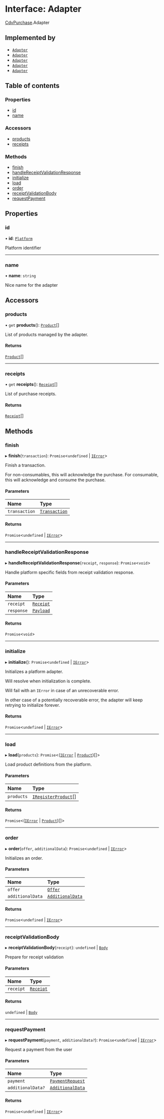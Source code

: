 # Interface: Adapter

[CdvPurchase](../modules/CdvPurchase.md).Adapter

## Implemented by

- [`Adapter`](../classes/CdvPurchase.AppleAppStore.Adapter.md)
- [`Adapter`](../classes/CdvPurchase.Braintree.Adapter.md)
- [`Adapter`](../classes/CdvPurchase.GooglePlay.Adapter.md)
- [`Adapter`](../classes/CdvPurchase.Test.Adapter.md)
- [`Adapter`](../classes/CdvPurchase.WindowsStore.Adapter.md)

## Table of contents

### Properties

- [id](CdvPurchase.Adapter.md#id)
- [name](CdvPurchase.Adapter.md#name)

### Accessors

- [products](CdvPurchase.Adapter.md#products)
- [receipts](CdvPurchase.Adapter.md#receipts)

### Methods

- [finish](CdvPurchase.Adapter.md#finish)
- [handleReceiptValidationResponse](CdvPurchase.Adapter.md#handlereceiptvalidationresponse)
- [initialize](CdvPurchase.Adapter.md#initialize)
- [load](CdvPurchase.Adapter.md#load)
- [order](CdvPurchase.Adapter.md#order)
- [receiptValidationBody](CdvPurchase.Adapter.md#receiptvalidationbody)
- [requestPayment](CdvPurchase.Adapter.md#requestpayment)

## Properties

### id

• **id**: [`Platform`](../enums/CdvPurchase.Platform.md)

Platform identifier

___

### name

• **name**: `string`

Nice name for the adapter

## Accessors

### products

• `get` **products**(): [`Product`](../classes/CdvPurchase.Product.md)[]

List of products managed by the adapter.

#### Returns

[`Product`](../classes/CdvPurchase.Product.md)[]

___

### receipts

• `get` **receipts**(): [`Receipt`](../classes/CdvPurchase.Receipt.md)[]

List of purchase receipts.

#### Returns

[`Receipt`](../classes/CdvPurchase.Receipt.md)[]

## Methods

### finish

▸ **finish**(`transaction`): `Promise`<`undefined` \| [`IError`](CdvPurchase.IError.md)\>

Finish a transaction.

For non-consumables, this will acknowledge the purchase.
For consumable, this will acknowledge and consume the purchase.

#### Parameters

| Name | Type |
| :------ | :------ |
| `transaction` | [`Transaction`](../classes/CdvPurchase.Transaction.md) |

#### Returns

`Promise`<`undefined` \| [`IError`](CdvPurchase.IError.md)\>

___

### handleReceiptValidationResponse

▸ **handleReceiptValidationResponse**(`receipt`, `response`): `Promise`<`void`\>

Handle platform specific fields from receipt validation response.

#### Parameters

| Name | Type |
| :------ | :------ |
| `receipt` | [`Receipt`](../classes/CdvPurchase.Receipt.md) |
| `response` | [`Payload`](../modules/CdvPurchase.Validator.Response.md#payload) |

#### Returns

`Promise`<`void`\>

___

### initialize

▸ **initialize**(): `Promise`<`undefined` \| [`IError`](CdvPurchase.IError.md)\>

Initializes a platform adapter.

Will resolve when initialization is complete.

Will fail with an `IError` in case of an unrecoverable error.

In other case of a potentially recoverable error, the adapter will keep retrying to initialize forever.

#### Returns

`Promise`<`undefined` \| [`IError`](CdvPurchase.IError.md)\>

___

### load

▸ **load**(`products`): `Promise`<([`IError`](CdvPurchase.IError.md) \| [`Product`](../classes/CdvPurchase.Product.md))[]\>

Load product definitions from the platform.

#### Parameters

| Name | Type |
| :------ | :------ |
| `products` | [`IRegisterProduct`](CdvPurchase.IRegisterProduct.md)[] |

#### Returns

`Promise`<([`IError`](CdvPurchase.IError.md) \| [`Product`](../classes/CdvPurchase.Product.md))[]\>

___

### order

▸ **order**(`offer`, `additionalData`): `Promise`<`undefined` \| [`IError`](CdvPurchase.IError.md)\>

Initializes an order.

#### Parameters

| Name | Type |
| :------ | :------ |
| `offer` | [`Offer`](../classes/CdvPurchase.Offer.md) |
| `additionalData` | [`AdditionalData`](CdvPurchase.AdditionalData.md) |

#### Returns

`Promise`<`undefined` \| [`IError`](CdvPurchase.IError.md)\>

___

### receiptValidationBody

▸ **receiptValidationBody**(`receipt`): `undefined` \| [`Body`](CdvPurchase.Validator.Request.Body.md)

Prepare for receipt validation

#### Parameters

| Name | Type |
| :------ | :------ |
| `receipt` | [`Receipt`](../classes/CdvPurchase.Receipt.md) |

#### Returns

`undefined` \| [`Body`](CdvPurchase.Validator.Request.Body.md)

___

### requestPayment

▸ **requestPayment**(`payment`, `additionalData?`): `Promise`<`undefined` \| [`IError`](CdvPurchase.IError.md)\>

Request a payment from the user

#### Parameters

| Name | Type |
| :------ | :------ |
| `payment` | [`PaymentRequest`](CdvPurchase.PaymentRequest.md) |
| `additionalData?` | [`AdditionalData`](CdvPurchase.AdditionalData.md) |

#### Returns

`Promise`<`undefined` \| [`IError`](CdvPurchase.IError.md)\>
